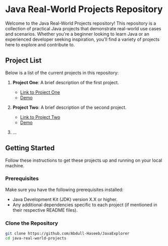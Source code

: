 # Java Real-World Projects Repository

Welcome to the Java Real-World Projects repository! This repository is a collection of practical Java projects that demonstrate real-world use cases and scenarios. Whether you're a beginner looking to learn Java or an experienced developer seeking inspiration, you'll find a variety of projects here to explore and contribute to.

## Project List

Below is a list of the current projects in this repository:

1. **Project One**: A brief description of the first project.

   - [Link to Project One](link-to-project-one)
   - [Demo](link-to-demo-if-available)

2. **Project Two**: A brief description of the second project.

   - [Link to Project Two](link-to-project-two)
   - [Demo](link-to-demo-if-available)

3. ...

## Getting Started

Follow these instructions to get these projects up and running on your local machine.

### Prerequisites

Make sure you have the following prerequisites installed:

- Java Development Kit (JDK) version X.X or higher.
- Any additional dependencies specific to each project (if mentioned in their respective README files).

### Clone the Repository

```bash
git clone https://github.com/Abdull-Haseeb/JavaExplorer
cd java-real-world-projects
```
